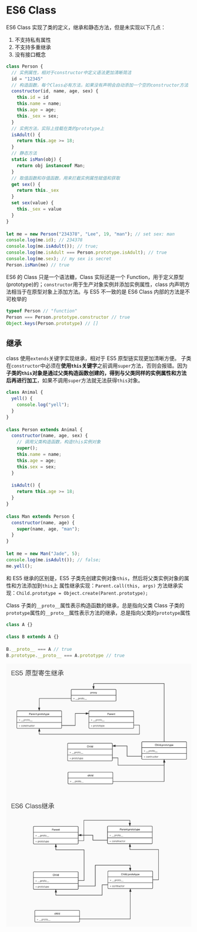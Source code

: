 # ES6 Class

ES6 Class 实现了类的定义，继承和静态方法，但是未实现以下几点：

1. 不支持私有属性
2. 不支持多重继承
3. 没有接口概念

```JavaScript
class Person {
  // 实例属性，相对于constructor中定义语法更加清晰简洁
  id = "12345"
  // 构造函数，每个Class必有方法，如果没有声明会自动添加一个空的constructor方法
  constructor(id, name, age, sex) {
    this.id = id
    this.name = name;
    this.age = age;
    this._sex = sex;
  }
  // 实例方法，实际上挂载在类的prototype上
  isAdult() {
    return this.age >= 18;
  }
  // 静态方法
  static isMan(obj) {
    return obj instanceof Man;
  }
  // 取值函数和存值函数，用来拦截实例属性赋值和获取
  get sex() {
    return this._sex
  }
  set sex(value) {
    this._sex = value
  }
}

let me = new Person("234378", "Lee", 19, "man"); // set sex: man
console.log(me.id); // 234378
console.log(me.isAdult()); // true;
console.log(me.isAdult === Person.prototype.isAdult); // true
console.log(me.sex); // my sex is secret
Person.isMan(me) // true
```

ES6 的 Class 只是一个语法糖，Class 实际还是一个 Function，用于定义原型(prototype)的；`constructor`用于生产对象实例并添加实例属性，class 内声明方法相当于在原型对象上添加方法。与 ES5 不一致的是 ES6 Class 内部的方法是不可枚举的

```JavaScript
typeof Person // "function"
Person === Person.prototype.constructor // true
Object.keys(Person.prototype) // []
```

## 继承

class 使用`extends`关键字实现继承，相对于 ES5 原型链实现更加清晰方便。
子类在`constructor`中必须在**使用`this`关键字**之前调用`super`方法，否则会报错。因为**子类的`this`对象是通过父类构造函数创建的，得到与父类同样的实例属性和方法后再进行加工**，如果不调用`super`方法就无法获得`this`对象。

```js
class Animal {
  yell() {
    console.log("yell");
  }
}

class Person extends Animal {
  constructor(name, age, sex) {
    // 调用父类构造函数，构造this实例对象
    super();
    this.name = name;
    this.age = age;
    this.sex = sex;
  }

  isAdult() {
    return this.age >= 18;
  }
}

class Man extends Person {
  constructor(name, age) {
    super(name, age, "man");
  }
}

let me = new Man("Jade", 5);
console.log(me.isAdult()); // false;
me.yell();
```

和 ES5 继承的区别是，ES5 子类先创建实例对象`this`，然后将父类实例对象的属性和方法添加到`this`上
属性继承实现：`Parent.call(this, args)`
方法继承实现：`Child.prototype = Object.create(Parent.prototype);`

Class 子类的`__proto__`属性表示构造函数的继承，总是指向父类
Class 子类的`prototype`属性的`__proto__`属性表示方法的继承，总是指向父类的`prototype`属性

```JavaScript
class A {}

class B extends A {}

B.__proto__ === A // true
B.prototype.__proto__ === A.prototype // true
```

![JS继承](./JS继承.jpg)
